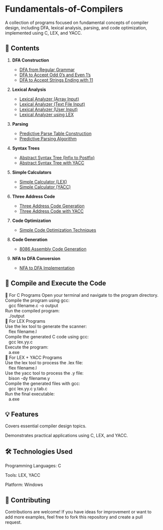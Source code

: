 # Fundamentals-of-Compilers
A collection of programs focused on fundamental concepts of compiler design, including DFA, lexical analysis, parsing, and code optimization, implemented using C, LEX, and YACC.

## 📜 **Contents**

1. **DFA Construction**
   - [DFA from Regular Grammar](DFA/DFA_From_Regular_Grammar.c)
   - [DFA to Accept Odd 0’s and Even 1’s](DFA/DFA_Odd0s_Even1s.l)
   - [DFA to Accept Strings Ending with 11](DFA/DFA_Ending_11.l)

2. **Lexical Analysis**
   - [Lexical Analyzer (Array Input)](LexicalAnalyzers/LexicalAnalyzer_Array.c)
   - [Lexical Analyzer (Text File Input)](LexicalAnalyzers/LexicalAnalyzer_TextFile.c)
   - [Lexical Analyzer (User Input)](LexicalAnalyzers/LexicalAnalyzer_UserInput.c)
   - [Lexical Analyzer using LEX](LexicalAnalyzers/LexicalAnalyzer_LEX.l)

3. **Parsing**
   - [Predictive Parse Table Construction](Parsers/Predictive_Parse_Table.c)
   - [Predictive Parsing Algorithm](Parsers/Predictive_Parsing.c)

4. **Syntax Trees**
   - [Abstract Syntax Tree (Infix to Postfix)](SyntaxTrees/AST_Infix_To_Postfix.l)
   - [Abstract Syntax Tree with YACC](SyntaxTrees/AST_Infix_To_Postfix.y)

5. **Simple Calculators**
   - [Simple Calculator (LEX)](SimpleCalculators/Simple_Calculator.l)
   - [Simple Calculator (YACC)](SimpleCalculators/Simple_Calculator.y)

6. **Three Address Code**
   - [Three Address Code Generation](ThreeAddressCode/Three_Address_Code.l)
   - [Three Address Code with YACC](ThreeAddressCode/Three_Address_Code.y)

7. **Code Optimization**
   - [Simple Code Optimization Techniques](CodeOptimization/Code_Optimization.c)

8. **Code Generation**
   - [8086 Assembly Code Generation](CodeGeneration/BackEnd_8086.c)

9. **NFA to DFA Conversion**
   - [NFA to DFA Implementation](NFA_To_DFA/NFA_To_DFA.c)

## 🚀 **Compile and Execute the Code**
   🔹 For C Programs
    Open your terminal and navigate to the program directory.<br>
    Compile the program using gcc:<br>
      &nbsp;&nbsp;&nbsp;gcc filename.c -o output<br>
    Run the compiled program:<br>
      &nbsp;&nbsp;&nbsp;./output<br>
  🔹 For LEX Programs<br>
   Use the lex tool to generate the scanner:<br>
      &nbsp;&nbsp;&nbsp;flex filename.l<br>
   Compile the generated C code using gcc:<br>
      &nbsp;&nbsp;&nbsp;gcc lex.yy.c<br>
   Execute the program:<br>
      &nbsp;&nbsp;&nbsp;a.exe<br>
  🔹 For LEX + YACC Programs<br>
   Use the lex tool to process the .lex file:<br>
      &nbsp;&nbsp;&nbsp;flex filename.l<br>
   Use the yacc tool to process the .y file:<br>
      &nbsp;&nbsp;&nbsp;bison -dy filename.y<br>
   Compile the generated files with gcc:<br>
      &nbsp;&nbsp;&nbsp;gcc lex.yy.c y.tab.c<br>
   Run the final executable:<br>
      &nbsp;&nbsp;&nbsp;a.exe<br>

## 💡 **Features**
Covers essential compiler design topics.

Demonstrates practical applications using C, LEX, and YACC.

## 🛠️ **Technologies Used**
Programming Languages: C

Tools: LEX, YACC

Platform: Windows 

## 🤝 **Contributing**
Contributions are welcome! If you have ideas for improvement or want to add more examples, feel free to fork this repository and create a pull request.
